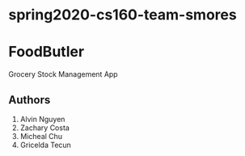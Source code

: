 # spring2020-cs160-team-smores

<h1>FoodButler</h1>
<p>Grocery Stock Management App</p>

<h2>Authors</h2>
<ol>
  <li>Alvin Nguyen</li>
  <li>Zachary Costa</li>
  <li>Micheal Chu</li>
  <li>Gricelda Tecun</li>
</ol>
